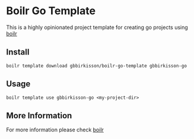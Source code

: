 # Boilr Go Template

This is a highly opinionated project template for creating go projects using [boilr](https://github.com/tmrts/boilr)

## Install

`boilr template download gbbirkisson/boilr-go-template gbbirkisson-go`

## Usage

`boilr template use gbbirkisson-go <my-project-dir>`

## More Information

For more information please check [boilr](https://github.com/tmrts/boilr)
